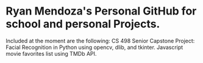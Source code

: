 # Ryan Mendoza's Personal GitHub for school and personal Projects.
Included at the moment are the following:
CS 498 Senior Capstone Project: Facial Recognition in Python using opencv, dlib, and tkinter.
Javascript movie favorites list using TMDb API.
